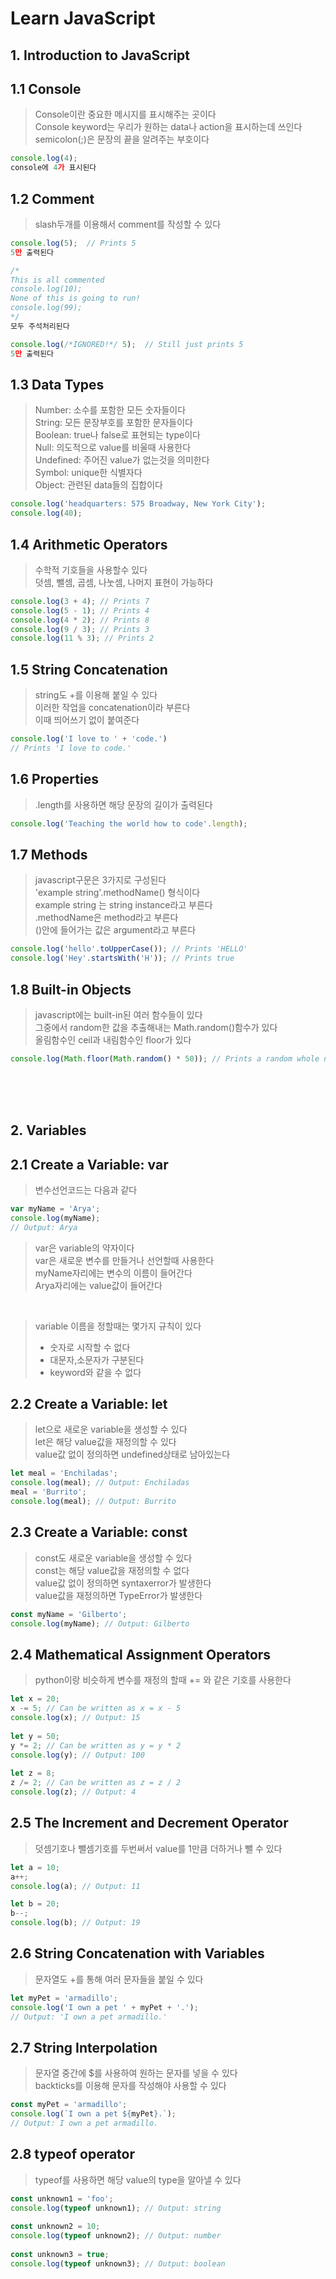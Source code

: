 Learn JavaScript<br/>
=============
1.&nbsp;Introduction to JavaScript
----------------------------------------------
## 1.1 Console
> Console이란 중요한 메시지를 표시해주는 곳이다<br/>
> Console keyword는 우리가 원하는 data나 action을 표시하는데 쓰인다<br/>
> semicolon(;)은 문장의 끝을 알려주는 부호이다<br/>
``` javascript
console.log(4);
console에 4가 표시된다
```

## 1.2 Comment
> slash두개를 이용해서 comment를 작성할 수 있다<br/>
```javascript
console.log(5);  // Prints 5
5만 출력된다

/*
This is all commented 
console.log(10);
None of this is going to run!
console.log(99);
*/
모두 주석처리된다

console.log(/*IGNORED!*/ 5);  // Still just prints 5
5만 출력된다
```

## 1.3 Data Types
> Number: 소수를 포함한 모든 숫자들이다<br/>
> String: 모든 문장부호를 포함한 문자들이다<br/>
> Boolean: true나 false로 표현되는 type이다<br/>
> Null: 의도적으로 value를 비울때 사용한다<br/>
> Undefined: 주어진 value가 없는것을 의미한다<br/>
> Symbol: unique한 식별자다<br/>
> Object: 관련된 data들의 집합이다<br/>
```javascript
console.log('headquarters: 575 Broadway, New York City');
console.log(40);
```

## 1.4 Arithmetic Operators
> 수학적 기호들을 사용할수 있다<br/>
> 덧셈, 뺄셈, 곱셈, 나눗셈, 나머지 표현이 가능하다<br/>
```javascript
console.log(3 + 4); // Prints 7
console.log(5 - 1); // Prints 4
console.log(4 * 2); // Prints 8
console.log(9 / 3); // Prints 3
console.log(11 % 3); // Prints 2
```

## 1.5 String Concatenation
> string도 +를 이용해 붙일 수 있다<br/>
> 이러한 작업을 concatenation이라 부른다<br/>
> 이때 띄어쓰기 없이 붙여준다<br/>
```javascript
console.log('I love to ' + 'code.')
// Prints 'I love to code.'
```

## 1.6 Properties
> .length를 사용하면 해당 문장의 길이가 출력된다<br/>
```javascript
console.log('Teaching the world how to code'.length);
```

## 1.7 Methods
> javascript구문은 3가지로 구성된다<br/>
> 'example string'.methodName() 형식이다<br/>
> example string 는 string instance라고 부른다<br/>
> .methodName은 method라고 부른다<br/>
> ()안에 들어가는 값은 argument라고 부른다<br/>
```javascript
console.log('hello'.toUpperCase()); // Prints 'HELLO'
console.log('Hey'.startsWith('H')); // Prints true
```

## 1.8 Built-in Objects
> javascript에는 built-in된 여러 함수들이 있다<br/>
> 그중에서 random한 값을 추출해내는 Math.random()함수가 있다<br/>
> 올림함수인 ceil과 내림함수인 floor가 있다<br/>
```javascript
console.log(Math.floor(Math.random() * 50)); // Prints a random whole number between 0 and 50
```

<br/><br/><br/>

2.&nbsp;Variables
----------------------------------------------
## 2.1 Create a Variable: var
> 변수선언코드는 다음과 같다
```javascript
var myName = 'Arya';
console.log(myName);
// Output: Arya
```
> var은 variable의 약자이다<br/>
> var은 새로운 변수를 만들거나 선언할때 사용한다<br/>
> myName자리에는 변수의 이름이 들어간다<br/>
> Arya자리에는 value값이 들어간다<br/>

<br/>

> variable 이름을 정할때는 몇가지 규칙이 있다<br/>
> * 숫자로 시작할 수 없다<br/>
> * 대문자,소문자가 구분된다<br/>
> * keyword와 같을 수 없다<br/>

## 2.2 Create a Variable: let
> let으로 새로운 variable을 생성할 수 있다<br/>
> let은 해당 value값을 재정의할 수 있다<br/>
> value값 없이 정의하면 undefined상태로 남아있는다<br/>
```javascript
let meal = 'Enchiladas';
console.log(meal); // Output: Enchiladas
meal = 'Burrito';
console.log(meal); // Output: Burrito
```

## 2.3 Create a Variable: const
> const도 새로운 variable을 생성할 수 있다<br/>
> const는 해당 value값을 재정의할 수 없다<br/>
> value값 없이 정의하면 syntaxerror가 발생한다<br/>
> value값을 재정의하면 TypeError가 발생한다<br/>
``` javascript
const myName = 'Gilberto';
console.log(myName); // Output: Gilberto
```

## 2.4 Mathematical Assignment Operators
> python이랑 비슷하게 변수를 재정의 할때 += 와 같은 기호를 사용한다<br/>
```javascript
let x = 20;
x -= 5; // Can be written as x = x - 5
console.log(x); // Output: 15
 
let y = 50;
y *= 2; // Can be written as y = y * 2
console.log(y); // Output: 100
 
let z = 8;
z /= 2; // Can be written as z = z / 2
console.log(z); // Output: 4
```

## 2.5 The Increment and Decrement Operator
> 덧셈기호나 뺄셈기호를 두번써서 value를 1만큼 더하거나 뺄 수 있다<br/>
```javascript
let a = 10;
a++;
console.log(a); // Output: 11

let b = 20;
b--;
console.log(b); // Output: 19
```

## 2.6 String Concatenation with Variables
> 문자열도 +를 통해 여러 문자들을 붙일 수 있다<br/>
```javascript
let myPet = 'armadillo';
console.log('I own a pet ' + myPet + '.'); 
// Output: 'I own a pet armadillo.'
```

## 2.7 String Interpolation
> 문자열 중간에 $를 사용하여 원하는 문자를 넣을 수 있다<br/>
> backticks를 이용해 문자를 작성해야 사용할 수 있다<br/>
```javascript
const myPet = 'armadillo';
console.log(`I own a pet ${myPet}.`);
// Output: I own a pet armadillo.
```

## 2.8 typeof operator
> typeof를 사용하면 해당 value의 type을 알아낼 수 있다<br/>
```javascript
const unknown1 = 'foo';
console.log(typeof unknown1); // Output: string
 
const unknown2 = 10;
console.log(typeof unknown2); // Output: number
 
const unknown3 = true; 
console.log(typeof unknown3); // Output: boolean
```



